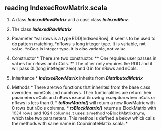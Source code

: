 reading IndexedRowMatrix.scala
--------------------------------

1. A class ***IndexedRowMatrix*** and a case class ***IndexedRow***.

2. The class ***IndexedRowMatrix***

  1. Parameter
    *val rows is a type RDD[IndexedRow], it seems to be used to do pattern matching.
    *nRows is long integer type. It is variable, not value. 
    *nCols is integer type. It is also variable, not value.
    
  2. Constructor
	*  There are two constructor. 
    ** One requires user passes in values for nRows and nCols.
    ** The other only requires the RDD and it will pass 0L(long inteteger zero) and 0 in for nRows and nCols.
	
  3. Inheritance
    * ***IndexedRowMatrix*** inherits from ***DistributedMatrix***.



  4. Methods
    * There are two functions that inherited from the base class overriden. numCols and numRows. Their funtionalities are return their parameters nCols and nRows except throwing exception when nCols or nRows is less than 0.
    * ***toRowMatrix()*** will return a new RowMatrix with 0 rows but nCols columns.
    * ***toBlockMatrix()*** returns a BlockMatrix with 1024 rows and 1024 columns.It uses a method toBlockMatrix(n,m), which take two parameters. This methos is defined a below which calls the methods with same name in CoordinateMatrix.scala.
    *  

    
        